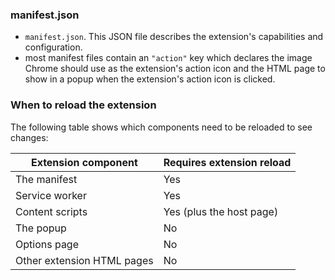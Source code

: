 ### manifest.json
- `manifest.json`. This JSON file describes the extension's capabilities and configuration. 
- most manifest files contain an `"action"` key which declares the image Chrome should use as the extension's action icon and the HTML page to show in a popup when the extension's action icon is clicked.


### When to reload the extension

The following table shows which components need to be reloaded to see changes:

|Extension component|Requires extension reload|
|---|---|
|The manifest|Yes|
|Service worker|Yes|
|Content scripts|Yes (plus the host page)|
|The popup|No|
|Options page|No|
|Other extension HTML pages|No|

